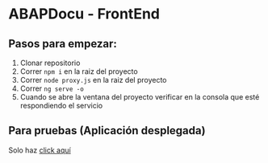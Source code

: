 # ABAPDocu - FrontEnd
## Pasos para empezar:
1. Clonar repositorio
2. Correr `npm i` en la raiz del proyecto
3. Correr `node proxy.js` en la raiz del proyecto
4. Correr `ng serve -o`
5. Cuando se abre la ventana del proyecto verificar en la consola que esté respondiendo el servicio

## Para pruebas (Aplicación desplegada) 
Solo haz [click aquí](https://abapdocu.appspot.com/)
